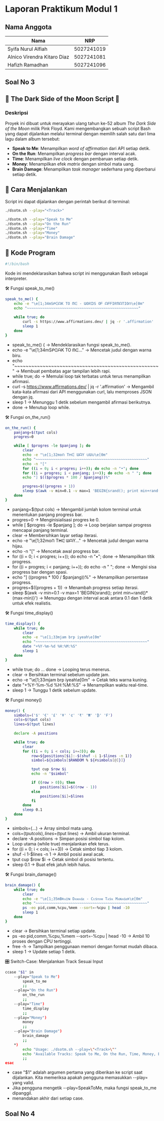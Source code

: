 # Laporan Praktikum Modul 1

## Nama Anggota

| Nama                        | NRP        |
| --------------------------- | ---------- |
| Syifa Nurul Alfiah          | 5027241019 |
| Alnico Virendra Kitaro Diaz | 5027241081 |
| Hafizh Ramadhan             | 5027241096 |

## Soal No 3
##  🎵 The Dark Side of the Moon Script 🎵

### Deskripsi

Proyek ini dibuat untuk merayakan ulang tahun ke-52 album *The Dark Side of the Moon* milik Pink Floyd. Kami mengembangkan sebuah script Bash yang dapat dijalankan melalui terminal dengan memilih salah satu dari lima lagu dalam album tersebut:  

- **Speak to Me**: Menampilkan *word of affirmation* dari API setiap detik.  
- **On the Run**: Menampilkan *progress bar* dengan interval acak.  
- **Time**: Menampilkan *live clock* dengan pembaruan setiap detik.  
- **Money**: Menampilkan efek *matrix* dengan simbol mata uang.  
- **Brain Damage**: Menampilkan *task manager* sederhana yang diperbarui setiap detik.

## 📌 Cara Menjalankan  
Script ini dapat dijalankan dengan perintah berikut di terminal:  

```sh
./dsotm.sh --play="<Track>"
```
```sh
./dsotm.sh --play="Speak to Me"
./dsotm.sh --play="On the Run"
./dsotm.sh --play="Time"
./dsotm.sh --play="Money"
./dsotm.sh --play="Brain Damage"
```

## 📝 Kode Program

```sh
#!/bin/bash
```
Kode ini mendeklarasikan bahwa script ini menggunakan Bash sebagai interpreter.

🛠️ Fungsi speak_to_me()
```sh
speak_to_me() {
    echo -e "\e[1;34mSᑭᕮᗩK TO ᗰᕮ - ᗯOᖇᗪS Oᖴ ᗩᖴᖴIᖇᗰᗩTIOᑎ\e[0m"
    echo "~~~~~~~~~~~~~~~~~~~~~~~~~~~~~~~~~~~~~~~~~~~~~~~~~~~"
    
    while true; do
        curl -s https://www.affirmations.dev/ | jq -r '.affirmation'
        sleep 1
    done
}
```
- speak_to_me() { → Mendeklarasikan fungsi speak_to_me().
- echo -e "\e[1;34mSᑭᕮᗩK TO ᗰᕮ..." → Mencetak judul dengan warna biru.
- echo "~~~~~~~~~~~~~~~~~~~~~~~~~~~~~~~~~~~~~~~~~~~~~~~~~~~" → Membuat pembatas agar tampilan lebih rapi.
- while true; do → Memulai loop tak terbatas untuk terus menampilkan afirmasi.
- curl -s https://www.affirmations.dev/ | jq -r '.affirmation' → Mengambil kata-kata afirmasi dari API menggunakan curl, lalu memproses JSON dengan jq.
- sleep 1 → Menunggu 1 detik sebelum mengambil afirmasi berikutnya.
- done → Menutup loop while.

🛠️ Fungsi on_the_run()
```sh
on_the_run() {
    panjang=$(tput cols)
    progres=0

    while [ $progres -le $panjang ]; do
        clear
        echo -e "\e[1;32moᑎ Tᕼᕮ ᗯᗩY ᑌᗯᑌ\e[0m"
        echo "~~~~~~~~~~~~~~~~~~~~~~~~~~~~~~~~~~~~~~~~~~~~~~~~~~~"
        echo -n "["
        for ((i = 0; i < progres; i++)); do echo -n "•"; done
        for ((i = progres; i < panjang; i++)); do echo -n " "; done
        echo "] $(($progres * 100 / $panjang))%"

        progres=$((progres + 1))
        sleep $(awk -v min=0.1 -v max=1 'BEGIN{srand(); print min+rand()*(max-min)}')
    done
}
```
- panjang=$(tput cols) → Mengambil jumlah kolom terminal untuk menentukan panjang progress bar.
- progres=0 → Menginisialisasi progres ke 0.
- while [ $progres -le $panjang ]; do → Loop berjalan sampai progress mencapai panjang terminal.
- clear → Membersihkan layar setiap iterasi.
- echo -e "\e[1;32moᑎ Tᕼᕮ ᗯᗩY..." → Mencetak judul dengan warna hijau.
- echo -n "[" → Mencetak awal progress bar.
- for ((i = 0; i < progres; i++)); do echo -n "•"; done → Menampilkan titik progress.
- for ((i = progres; i < panjang; i++)); do echo -n " "; done → Mengisi sisa progress bar dengan spasi.
- echo "] $(($progres * 100 / $panjang))%" → Menampilkan persentase progress.
- progres=$((progres + 1)) → Menambah progress setiap iterasi.
- sleep $(awk -v min=0.1 -v max=1 'BEGIN{srand(); print min+rand()*(max-min)}') → Menunggu dengan interval acak antara 0.1 dan 1 detik untuk efek realistis.

🛠️ Fungsi time_display()
```sh
time_display() {
    while true; do
        clear
        echo -e "\e[1;33mjam brp iyeah\e[0m"
        echo "~~~~~~~~~~~~~~~~~~~~~~~~~~~~~~~~~~~~~~~~~~~~~~~~~~~"
        date "+%Y-%m-%d %H:%M:%S"
        sleep 1
    done
}
```
- while true; do ... done → Looping terus menerus.
- clear → Bersihkan terminal sebelum update jam.
- echo -e "\e[1;33mjam brp iyeah\e[0m" → Cetak teks warna kuning.
- date "+%Y-%m-%d %H:%M:%S" → Menampilkan waktu real-time.
- sleep 1 → Tunggu 1 detik sebelum update.

🛠️ Fungsi money()
```sh
money() {
    simbols=('$' '€' '£' '¥' '¢' '₹' '₩' '₿' '₣')
    cols=$(tput cols)
    lines=$(tput lines)
    
    declare -A positions

    while true; do
        clear
        for ((i = 0; i < cols; i+=3)); do
            row=${positions[$i]:-$(shuf -i 1-$lines -n 1)}
            simbol=${simbols[$RANDOM % ${#simbols[@]}]}

            tput cup $row $i
            echo -n "$simbol"

            if ((row > 0)); then
                positions[$i]=$((row - 1))
            else
                positions[$i]=$lines
            fi
        done
        sleep 0.1
    done
}
```
- simbols=(...) → Array simbol mata uang.
- cols=$(tput cols), lines=$(tput lines) → Ambil ukuran terminal.
- declare -A positions → Simpan posisi simbol tiap kolom.
- Loop utama (while true) menjalankan efek terus.
- for ((i = 0; i < cols; i+=3)) → Cetak simbol tiap 3 kolom.
- shuf -i 1-$lines -n 1 → Ambil posisi awal acak.
- tput cup $row $i → Cetak simbol di posisi tertentu.
- sleep 0.1 → Buat efek jatuh lebih halus.

🛠️ Fungsi brain_damage()
```sh
brain_damage() {
    while true; do
        clear
        echo -e "\e[1;35mBʀᴀɪɴ Dᴀᴍᴀɢᴇ - Cᴜsᴛᴏᴍ Tᴀsᴋ Mᴀɴᴀɢᴇʀ\e[0m"
        echo "~~~~~~~~~~~~~~~~~~~~~~~~~~~~~~~~~~~~~~~~~~~~~~~~~~~"
        ps -eo pid,comm,%cpu,%mem --sort=-%cpu | head -10
        sleep 1
    done
}
```
- clear → Bersihkan terminal setiap update.
- ps -eo pid,comm,%cpu,%mem --sort=-%cpu | head -10 → Ambil 10 proses dengan CPU tertinggi.
- free -h → Tampilkan penggunaan memori dengan format mudah dibaca.
- sleep 1 → Update setiap 1 detik.

🎛️ Switch-Case: Menjalankan Track Sesuai Input  
```sh
ccase "$1" in
    --play="Speak to Me")
        speak_to_me
        ;;
    --play="On the Run")
        on_the_run
        ;;
    --play="Time")
        time_display
        ;;
    --play="Money")
        money
        ;;
    --play="Brain Damage")
        brain_damage
        ;;
    *)
        echo "Usage: ./dsotm.sh --play=\"<Track>\""
        echo "Available Tracks: Speak to Me, On the Run, Time, Money, Brain Damage"
        ;;
esac
```
- case "$1" adalah argumen pertama yang diberikan ke script saat dijalankan. Kita memeriksa apakah pengguna memasukkan --play=<Track> yang valid.
- Jika pengguna mengetik --play=SpeakToMe, maka fungsi speak_to_me dipanggil.
- menandakan akhir dari setiap case.

## Soal No 4


